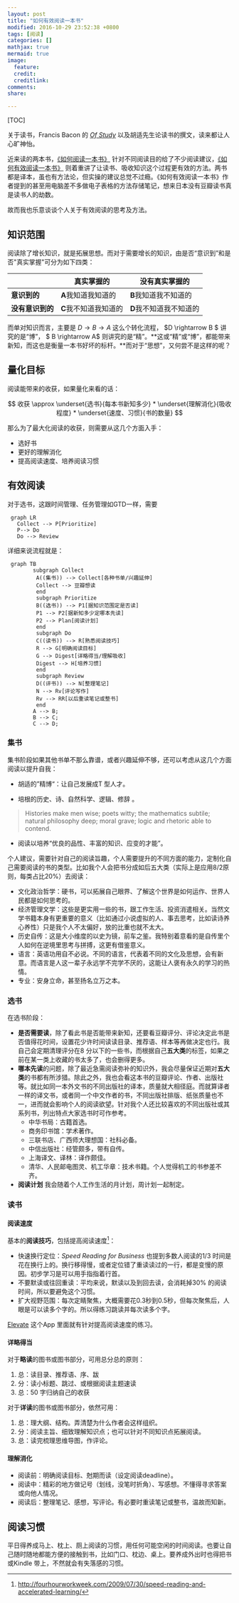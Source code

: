 ```yaml
---
layout: post
title: "如何有效阅读一本书"
modified: 2016-10-29 23:52:38 +0800
tags: [阅读]
categories: []
mathjax: true
mermaid: true
image:
  feature: 
  credit: 
  creditlink: 
comments: 
share: 

---
```


[TOC]

关于读书，Francis Bacon 的 [*Of Study*](http://www.authorama.com/essays-of-francis-bacon-50.html) 以及胡适先生论读书的撰文，读来都让人心旷神怡。

近来读的两本书，[《如何阅读一本书》](https://book.douban.com/subject/1013208/) 针对不同阅读目的给了不少阅读建议，[《如何有效阅读一本书》](https://book.douban.com/subject/26789567/) 则着重讲了让读书、吸收知识这个过程更有效的方法。两书都是译本，虽也有方法论，但实操的建议总觉不过瘾。《如何有效阅读一本书》作者提到的甚至用电脑差不多做电子表格的方法存储笔记，想来日本没有豆瓣读书真是读书人的劫数。

故而我也乐意谈谈个人关于有效阅读的思考及方法。

## 知识范围

阅读除了增长知识，就是拓展思想。而对于需要增长的知识，由是否“意识到”和是否"真实掌握"可分为如下四类：

|            | 真实掌握的         | 没有真实掌握的        |
| ---------- | ------------- | -------------- |
| **意识到的**   | **A**我知道我知道的  | **B**我知道我不知道的  |
| **没有意识到的** | **C**我不知道我知道的 | **D**我不知道我不知道的 |

而单对知识而言，主要是 $D \rightarrow B \rightarrow A$ 这么个转化流程， $D \rightarrow B $ 讲究的是“博”， $ B \rightarrow A$  则讲究的是“精”。**这或“精”或“博”，都能带来新知，而这也是衡量一本书好坏的标杆。**而对于“思想”，又何尝不是这样的呢？

## 量化目标

阅读能带来的收获，如果量化来看的话：


$$
收获 \approx \underset{选书}{每本书新知多少} * \underset{理解消化}{吸收程度} * \underset{速度、习惯}{书的数量}
$$


那么为了最大化阅读的收获，则需要从这几个方面入手：

- 选好书
- 更好的理解消化
- 提高阅读速度、培养阅读习惯

## 有效阅读

对于选书，这跟时间管理、任务管理如GTD一样，需要

```mermaid
 graph LR
   Collect --> P[Prioritize]
   P--> Do 
   Do --> Review 
```

详细来说流程就是：

```mermaid
 graph TB
	    subgraph Collect
         A((集书)) --> Collect[各种书单/兴趣延伸]
         Collect --> 豆瓣想读
         end
         subgraph Prioritize
         B((选书)) --> P1[据知识范围定是否读]
         P1 --> P2[据新知多少定哪本先读]
         P2 --> Plan[阅读计划]
         end
         subgraph Do
         C((读书)) --> R[熟悉阅读技巧]
         R --> G[明确阅读目标]
         G --> Digest[详略得当/理解吸收]
         Digest --> H[培养习惯]
         end
         subgraph Review
         D((评书)) --> N[整理笔记]
         N --> Rv[评论写作]
         Rv --> RR[以后重读笔记或整书]
         end
		A --> B;
		B --> C;
		C --> D;
```



### 集书

集书阶段如果其他书单不那么靠谱，或者兴趣延伸不够，还可以考虑从这几个方面阅读以提升自我：

- 胡适的”精博“：让自己发展成T 型人才。

- 培根的历史、诗、自然科学、逻辑、修辞 。
 > Histories make men wise; poets witty; the mathematics subtile; natural philosophy deep; moral grave; logic and rhetoric able to contend.

- 阅读以培养“优良的品性、丰富的知识、应变的才能”。

个人建议，需要针对自己的阅读旨趣，个人需要提升的不同方面的能力，定制化自己需要阅读的书的类型。比如我个人会把书分成如后五大类（实际上是应用8/2原则，每类占比20%）去阅读：

- 文化政治哲学：硬书，可以拓展自己眼界、了解这个世界是如何运作、世界人民都是如何思考的。
- 经济管理文学：这些是更实用一些的书，跟工作生活、投资消遣相关。当然文学书籍本身有更重要的意义（比如通过小说虚拟的人、事去思考，比如读诗养心养性）只是我个人不太偏好，放的比重也就不太大。
- 历史自传：这是大小维度的以史为镜，前车之鉴。我特别着意看的是自传里个人如何在逆境里思考与拼搏，这更有借鉴意义。
- 语言：英语功用自不必说。不同的语言，代表着不同的文化及思想，会有新意。而语言是人这一辈子永远学不完学不厌的，这能让人褒有永久的学习的热情。
- 专业：安身立命，甚至扬名立万之本。

### 选书

在选书阶段：

- **是否需要读**，除了看此书是否能带来新知，还要看豆瓣评分、评论决定此书是否值得花时间，设置花少许时间读读目录、推荐语、样本等再做决定也行。我自己会定期清理评分在8 分以下的一些书，而根据自己**五大类**的标签，如果之前在某一类上收藏的书太多了，也会删得更多。
- **哪本先读**的问题，除了最近急需阅读弥补的知识外，我会尽量保证近期对**五大类**的书都有所涉猎。除此之外，我也会看这本书的豆瓣评论、作者、出版社等。就比如同一本外文书的不同出版社的译本，质量就大相径庭。而就算译者一样的译文书，或者同一个中文作者的书，不同出版社排版、纸张质量也不一，进而就会影响个人的阅读欲望。针对我个人还比较喜欢的不同出版社或其系列书，列出特点大家选书时可作参考。
  - 中华书局：古籍首选。
  - 商务印书馆：学术著作。
  - 三联书店、广西师大理想国：社科必备。
  - 中信出版社：经管颇多，带有自传。
  - 上海译文、译林：译作颇佳。
  - 清华、人民邮电图灵、机工华章：技术书籍。个人觉得机工的书参差不齐。
- **阅读计划** 我会随着个人工作生活的月计划，周计划一起制定。


### 读书

#### 阅读速度

基本的**阅读技巧**，包括提高阅读速度[^SppedReading]：

- 快速换行定位：*Speed Reading for Business* 也提到多数人阅读的1/3 时间是花在换行上的。换行移得慢，或者定位错了重读读过的一行，都是变慢的原因。初步学习是可以用手指指着行首。
- 不要默读或往回重读：平均来说，默读以及到回去读，会消耗掉30% 的阅读时间，所以要避免这个习惯。
- 扩大视野范围：每次定睛聚焦，大概需要花0.3秒到0.5秒，但每次聚焦后，人眼是可以读多个字的。所以得练习跳读并每次读多个字。

[Elevate](https://www.elevateapp.com/)  这个App 里面就有针对提高阅读速度的练习。

#### 详略得当

对于**略读**的图书或图书部分，可用总分总的原则：

1. 总：读目录、推荐语、序、跋
2. 分：读小标题、跳过、或根据阅读主题速读
3. 总：50 字归纳自己的收获

对于**详读**的图书或图书部分，依然可用：

1. 总：理大纲、结构。弄清楚为什么作者会这样组织。
2. 分：阅读主旨、细致理解知识点；也可以针对不同知识点拓展阅读。
3. 总：读完梳理思维导图，作评论。

#### 理解消化

- 阅读前：明确阅读目标、尅期而读（设定阅读deadline）。
- 阅读中：精彩的地方做记号（划线，没笔时折角）、写感想。不懂得寻求答案或向他人情况。
- 阅读后：整理笔记、感想，写评论。有必要时重读笔记或整书，温故而知新。



## 阅读习惯

平日得养成马上、枕上、厕上阅读的习惯，用任何可能空闲的时间阅读。也要让自己随时随地都能方便的接触到书，比如门口、枕边、桌上。要养成外出时也得把书或Kindle 带上，不然就会有失落感的习惯。

[^SppedReading]: http://fourhourworkweek.com/2009/07/30/speed-reading-and-accelerated-learning/